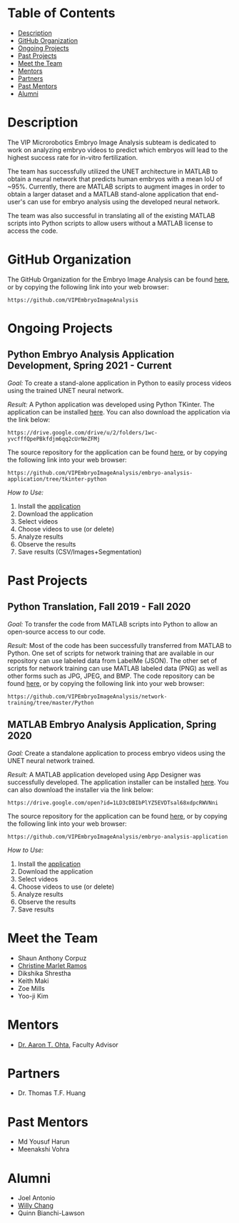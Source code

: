 # Table of Contents
- [Description](#description)
- [GitHub Organization](#github-organization)
- [Ongoing Projects](#ongoing-projects)
- [Past Projects](#past-projects)
- [Meet the Team](#meet-the-team)
- [Mentors](#mentors)
- [Partners](#partners)
- [Past Mentors](#past-mentors)
- [Alumni](#alumni)

# Description
The VIP Microrobotics Embryo Image Analysis subteam is dedicated to work on analyzing embryo videos to predict which embryos will lead to the highest success rate for in-vitro fertilization. 

The team has successfully utilized the UNET architecture in MATLAB to obtain a neural network that predicts human embryos with a mean IoU of ~95%. Currently, there are MATLAB scripts to augment images in order to obtain a larger dataset and a MATLAB stand-alone application that end-user's can use for embryo analysis using the developed neural network.

The team was also successful in translating all of the existing MATLAB scripts into Python scripts to allow users without a MATLAB license to access the code.

# GitHub Organization
The GitHub Organization for the Embryo Image Analysis can be found [here](https://github.com/VIPEmbryoImageAnalysis), or by copying the following link into your web browser:
```
https://github.com/VIPEmbryoImageAnalysis
```

# Ongoing Projects

## Python Embryo Analysis Application Development, Spring 2021 - Current
*Goal:* To create a stand-alone application in Python to easily process videos using the trained UNET neural network.

*Result:* A Python application was developed using Python TKinter. The application can be installed [here](https://drive.google.com/drive/u/2/folders/1wc-yvcfffQpePBkfdjm6qq2cUrNeZFMj). You can also download the application via the link below:
```
https://drive.google.com/drive/u/2/folders/1wc-yvcfffQpePBkfdjm6qq2cUrNeZFMj
```
The source repository for the application can be found [here](https://github.com/VIPEmbryoImageAnalysis/embryo-analysis-application/tree/tkinter-python), or by copying the following link into your web browser:
```
https://github.com/VIPEmbryoImageAnalysis/embryo-analysis-application/tree/tkinter-python
```

*How to Use:*
1) Install the [application](https://drive.google.com/drive/u/2/folders/1wc-yvcfffQpePBkfdjm6qq2cUrNeZFMj)
2) Download the application
3) Select videos
4) Choose videos to use (or delete)
5) Analyze results
6) Observe the results
7) Save results (CSV/Images+Segmentation)

# Past Projects

## Python Translation, Fall 2019 - Fall 2020
*Goal:* To transfer the code from MATLAB scripts into Python to allow an open-source access to our code.

*Result:* Most of the code has been successfully transferred from MATLAB to Python. One set of scripts for network training that are available in our repository can use labeled data from LabelMe (JSON). The other set of scripts for network training can use MATLAB labeled data (PNG) as well as other forms such as JPG, JPEG, and BMP. The code repository can be found [here](https://github.com/VIPEmbryoImageAnalysis/network-training/tree/master/Python), or by copying the following link into your web browser:
```
https://github.com/VIPEmbryoImageAnalysis/network-training/tree/master/Python
```

## MATLAB Embryo Analysis Application, Spring 2020
*Goal:* Create a standalone application to process embryo videos using the UNET neural network trained. 

*Result:* A MATLAB application developed using App Designer was successfully developed. The application installer can be installed [here](https://drive.google.com/open?id=1LD3cDBIbPlYZ5EVDTsal68xdpcRWVNni). You can also download the installer via the link below:
```
https://drive.google.com/open?id=1LD3cDBIbPlYZ5EVDTsal68xdpcRWVNni
```

The source repository for the application can be found [here](https://github.com/VIPEmbryoImageAnalysis/embryo-analysis-application), or by copying the following link into your web browser:
```
https://github.com/VIPEmbryoImageAnalysis/embryo-analysis-application
```

*How to Use:*
1) Install the [application](https://drive.google.com/open?id=1LD3cDBIbPlYZ5EVDTsal68xdpcRWVNni)
2) Download the application
3) Select videos
4) Choose videos to use (or delete)
5) Analyze results
6) Observe the results
7) Save results

# Meet the Team
- Shaun Anthony Corpuz
- [Christine Marlet Ramos](https://github.com/christinebramos)
- Dikshika Shrestha
- Keith Maki
- Zoe Mills
- Yoo-ji Kim


# Mentors
- [Dr. Aaron T. Ohta](https://ee.hawaii.edu/faculty/detail.php?usr=62), Faculty Advisor

# Partners
- Dr. Thomas T.F. Huang

# Past Mentors
- Md Yousuf Harun
- Meenakshi Vohra

# Alumni
- Joel Antonio
- [Willy Chang](https://github.com/willychangx)
- Quinn Bianchi-Lawson
